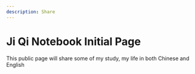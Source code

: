 ```yaml
---
description: Share
---
```


# Ji Qi Notebook Initial Page

This public page will share some of my study, my life in both Chinese and English

